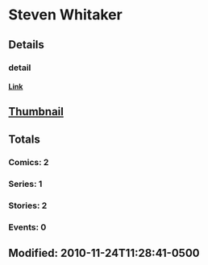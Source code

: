 # Steven  Whitaker 
## Details
### detail
#### [Link](http://marvel.com/comics/creators/6087/steven_whitaker?utm_campaign=apiRef&utm_source=225578a89fc76f3d20fbffda5d17a88d)
## [Thumbnail](http://i.annihil.us/u/prod/marvel/i/mg/b/40/image_not_available.jpg)
## Totals
### Comics: 2
### Series: 1
### Stories: 2
### Events: 0
## Modified: 2010-11-24T11:28:41-0500